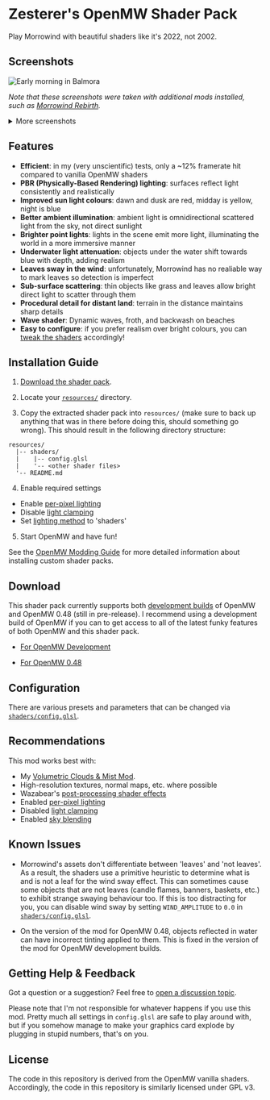# Zesterer's OpenMW Shader Pack

Play Morrowind with beautiful shaders like it's 2022, not 2002.

## Screenshots

![Early morning in Balmora](https://i.imgur.com/1Fa85UT.png)

*Note that these screenshots were taken with additional mods installed, such as [Morrowind Rebirth](https://www.nexusmods.com/morrowind/mods/37795/).*

<details>
    <summary>More screenshots</summary>
    <img src="https://i.imgur.com/2zXznGS.png" alt="An early morning view of Vivec">
    <img src="https://i.imgur.com/4g9iOHa.png" alt="The beaches and tidal pools outside Vivec">
    <img src="https://i.imgur.com/rbRCWZO.png" alt="Lanterns in the night outside Vivec">
    <img src="https://i.imgur.com/EPqGexZ.png" alt="Inside a building in Balmora">
    <img src="https://i.imgur.com/XyPXu0y.png" alt="A tavern in Pelagiad">
    <img src="https://i.imgur.com/GPPWZP1.png" alt="The grasslands outside Vivec on a misty afternoon">
</details>

## Features

- **Efficient**: in my (very unscientific) tests, only a ~12% framerate hit compared to vanilla OpenMW shaders
- **PBR (Physically-Based Rendering) lighting**: surfaces reflect light consistently and realistically
- **Improved sun light colours**: dawn and dusk are red, midday is yellow, night is blue
- **Better ambient illumination**: ambient light is omnidirectional scattered light from the sky, not direct sunlight
- **Brighter point lights**: lights in the scene emit more light, illuminating the world in a more immersive manner
- **Underwater light attenuation**: objects under the water shift towards blue with depth, adding realism
- **Leaves sway in the wind**: unfortunately, Morrowind has no realiable way to mark leaves so detection is imperfect
- **Sub-surface scattering**: thin objects like grass and leaves allow bright direct light to scatter through them
- **Procedural detail for distant land**: terrain in the distance maintains sharp details
- **Wave shader**: Dynamic waves, froth, and backwash on beaches
- **Easy to configure**: if you prefer realism over bright colours, you can [tweak the shaders](#configuration) accordingly!

## Installation Guide

1. [Download the shader pack](#download).

2. Locate your [`resources/`](https://modding-openmw.com/tips/custom-shaders/#installing) directory.

3. Copy the extracted shader pack into `resources/` (make sure to back up anything that was in there
before doing this, should something go wrong). This should result in the following directory structure:

```
resources/
  |-- shaders/
  |    |-- config.glsl
  |    '-- <other shader files>
  '-- README.md
```

4. Enable required settings

- Enable [per-pixel lighting](https://openmw.readthedocs.io/en/stable/reference/modding/settings/shaders.html#force-per-pixel-lighting)
- Disable [light clamping](https://openmw.readthedocs.io/en/stable/reference/modding/settings/shaders.html#clamp-lighting)
- Set [lighting method](https://openmw.readthedocs.io/en/latest/reference/modding/settings/shaders.html#lighting-method) to 'shaders'

5. Start OpenMW and have fun!

See the [OpenMW Modding Guide](https://modding-openmw.com/tips/custom-shaders/#installing) for more detailed information
about installing custom shader packs.

## Download

This shader pack currently supports both [development builds]((https://openmw.org/downloads/)) of OpenMW and OpenMW
0.48 (still in pre-release). I recommend using a development build of OpenMW if you can to get access to all of the
latest funky features of both OpenMW and this shader pack.

- [For OpenMW Development](https://github.com/zesterer/openmw-shaders/archive/refs/heads/main.zip)

- [For OpenMW 0.48](https://github.com/zesterer/openmw-shaders/archive/refs/heads/openmw-0.48.zip)

## Configuration

There are various presets and parameters that can be changed via
[`shaders/config.glsl`](https://github.com/zesterer/openmw-shaders/blob/main/shaders/config.glsl).

## Recommendations

This mod works best with:

- My [Volumetric Clouds & Mist Mod](https://github.com/zesterer/openmw-volumetric-clouds).
- High-resolution textures, normal maps, etc. where possible
- Wazabear's [post-processing shader effects](https://gitlab.com/glassmancody.info/omwfx-shaders/-/tree/main/)
- Enabled [per-pixel lighting](https://openmw.readthedocs.io/en/stable/reference/modding/settings/shaders.html#force-per-pixel-lighting)
- Disabled [light clamping](https://openmw.readthedocs.io/en/stable/reference/modding/settings/shaders.html#clamp-lighting)
- Enabled [sky blending](https://openmw.readthedocs.io/en/latest/reference/modding/settings/fog.html#sky-blending)

## Known Issues

- Morrowind's assets don't differentiate between 'leaves' and 'not leaves'. As a result, the shaders use a primitive
  heuristic to determine what is and is not a leaf for the wind sway effect. This can sometimes cause some objects that
  are not leaves (candle flames, banners, baskets, etc.) to exhibit strange swaying behaviour too. If this is too
  distracting for you, you can disable wind sway by setting `WIND_AMPLITUDE` to `0.0` in
  [`shaders/config.glsl`](https://github.com/zesterer/openmw-shaders/blob/main/shaders/config.glsl).

- On the version of the mod for OpenMW 0.48, objects reflected in water can have incorrect tinting applied to them. This
  is fixed in the version of the mod for OpenMW development builds.

## Getting Help & Feedback

Got a question or a suggestion? Feel free to [open a discussion topic](https://github.com/zesterer/openmw-shaders/discussions/new).

Please note that I'm not responsible for whatever happens if you use this mod. Pretty much all settings in `config.glsl`
are safe to play around with, but if you somehow manage to make your graphics card explode by plugging in stupid
numbers, that's on you.

## License

The code in this repository is derived from the OpenMW vanilla shaders. Accordingly, the code in this repository is similarly licensed under GPL v3.
